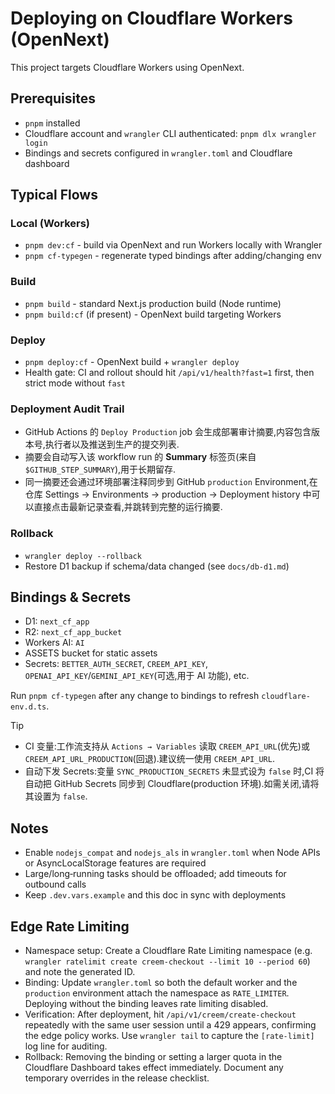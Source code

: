 # Deploying on Cloudflare Workers (OpenNext)

This project targets Cloudflare Workers using OpenNext.

## Prerequisites
- `pnpm` installed
- Cloudflare account and `wrangler` CLI authenticated: `pnpm dlx wrangler login`
- Bindings and secrets configured in `wrangler.toml` and Cloudflare dashboard

## Typical Flows

### Local (Workers)
- `pnpm dev:cf` - build via OpenNext and run Workers locally with Wrangler
- `pnpm cf-typegen` - regenerate typed bindings after adding/changing env

### Build
- `pnpm build` - standard Next.js production build (Node runtime)
- `pnpm build:cf` (if present) - OpenNext build targeting Workers

### Deploy
- `pnpm deploy:cf` - OpenNext build + `wrangler deploy`
- Health gate: CI and rollout should hit `/api/v1/health?fast=1` first, then strict mode without `fast`

### Deployment Audit Trail
- GitHub Actions 的 `Deploy Production` job 会生成部署审计摘要,内容包含版本号,执行者以及推送到生产的提交列表.
- 摘要会自动写入该 workflow run 的 **Summary** 标签页(来自 `$GITHUB_STEP_SUMMARY`),用于长期留存.
- 同一摘要还会通过环境部署注释同步到 GitHub `production` Environment,在仓库 Settings → Environments → production → Deployment history 中可以直接点击最新记录查看,并跳转到完整的运行摘要.

### Rollback
- `wrangler deploy --rollback`
- Restore D1 backup if schema/data changed (see `docs/db-d1.md`)

## Bindings & Secrets
- D1: `next_cf_app`
- R2: `next_cf_app_bucket`
- Workers AI: `AI`
- ASSETS bucket for static assets
- Secrets: `BETTER_AUTH_SECRET`, `CREEM_API_KEY`, `OPENAI_API_KEY`/`GEMINI_API_KEY`(可选,用于 AI 功能), etc.

Run `pnpm cf-typegen` after any change to bindings to refresh `cloudflare-env.d.ts`.

Tip
- CI 变量:工作流支持从 `Actions → Variables` 读取 `CREEM_API_URL`(优先)或 `CREEM_API_URL_PRODUCTION`(回退).建议统一使用 `CREEM_API_URL`.
- 自动下发 Secrets:变量 `SYNC_PRODUCTION_SECRETS` 未显式设为 `false` 时,CI 将自动把 GitHub Secrets 同步到 Cloudflare(production 环境).如需关闭,请将其设置为 `false`.

## Notes
- Enable `nodejs_compat` and `nodejs_als` in `wrangler.toml` when Node APIs or AsyncLocalStorage features are required
- Large/long‑running tasks should be offloaded; add timeouts for outbound calls
- Keep `.dev.vars.example` and this doc in sync with deployments

## Edge Rate Limiting
- Namespace setup: Create a Cloudflare Rate Limiting namespace (e.g. `wrangler ratelimit create creem-checkout --limit 10 --period 60`) and note the generated ID.
- Binding: Update `wrangler.toml` so both the default worker and the `production` environment attach the namespace as `RATE_LIMITER`. Deploying without the binding leaves rate limiting disabled.
- Verification: After deployment, hit `/api/v1/creem/create-checkout` repeatedly with the same user session until a 429 appears, confirming the edge policy works. Use `wrangler tail` to capture the `[rate-limit]` log line for auditing.
- Rollback: Removing the binding or setting a larger quota in the Cloudflare Dashboard takes effect immediately. Document any temporary overrides in the release checklist.

